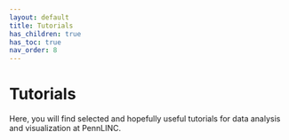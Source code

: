 ```yaml
---
layout: default
title: Tutorials
has_children: true
has_toc: true
nav_order: 8
---
```


# Tutorials

Here, you will find selected and hopefully useful tutorials for data analysis and visualization at PennLINC. 



